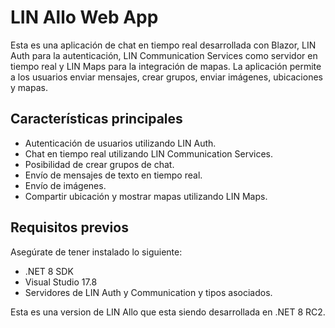 # LIN Allo Web App

Esta es una aplicación de chat en tiempo real desarrollada con Blazor, LIN Auth para la autenticación, LIN Communication Services como servidor en tiempo real y LIN Maps para la integración de mapas. La aplicación permite a los usuarios enviar mensajes, crear grupos, enviar imágenes, ubicaciones y mapas.

## Características principales

- Autenticación de usuarios utilizando LIN Auth.
- Chat en tiempo real utilizando LIN Communication Services.
- Posibilidad de crear grupos de chat.
- Envío de mensajes de texto en tiempo real.
- Envío de imágenes.
- Compartir ubicación y mostrar mapas utilizando LIN Maps.

## Requisitos previos

Asegúrate de tener instalado lo siguiente:

- .NET 8 SDK
- Visual Studio 17.8
- Servidores de LIN Auth y Communication y tipos asociados.

Esta es una version de LIN Allo que esta siendo desarrollada en .NET 8 RC2.